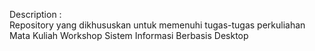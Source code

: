 Description :              
Repository yang dikhususkan untuk memenuhi tugas-tugas perkuliahan Mata Kuliah Workshop Sistem Informasi Berbasis Desktop

